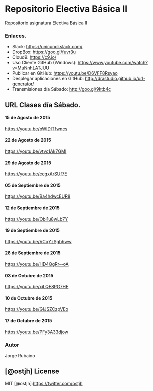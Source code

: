 # Repositorio Electiva Básica II

Repositorio asignatura Electiva Básica II

### Enlaces.

* Slack: https://unicundi.slack.com/
* DropBox: https://goo.gl/fuvr3u
* Cloud9: https://c9.io/
* Uso Cliente GitHub (Windows): https://www.youtube.com/watch?v=MuNnhLATJUU
* Publicar en GitHub: https://youtu.be/D6VFF8Rsyao
* Desplegar aplicaciones en GitHub: http://drastudio.github.io/url-generator/
* Transmisiones día Sábado: http://goo.gl/9ktb4c

## URL Clases día Sábado.

#### 15 de Agosto de 2015

https://youtu.be/pWIDITfwncs

#### 22 de Agosto de 2015

https://youtu.be/vtvc1Ak7GMI

#### 29 de Agosto de 2015

https://youtu.be/cegxArSUf7E

#### 05 de Septiembre de 2015

https://youtu.be/Ba4hdwcEUR8

#### 12 de Septiembre de 2015

https://youtu.be/Obl1u8wLb7Y

#### 19 de Septiembre de 2015

https://youtu.be/VCqYzSgbhww

#### 26 de Septiembre de 2015

https://youtu.be/HD4QgRr--oA

#### 03 de Octubre de 2015

https://youtu.be/xiLQE8PG7HE

#### 10 de Octubre de 2015

https://youtu.be/GIJSZCzpVEo

#### 17 de Octubre de 2015

https://youtu.be/PFy3A33djow

### Autor
Jorge Rubaino

[@ostjh]
License
----
MIT
[@ostjh]:https://twitter.com/ostjh
